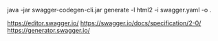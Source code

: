 java -jar swagger-codegen-cli.jar generate -l html2 -i swagger.yaml -o .

https://editor.swagger.io/
https://swagger.io/docs/specification/2-0/
https://generator.swagger.io/
